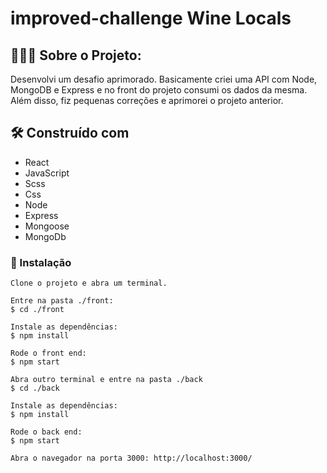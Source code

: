 # improved-challenge Wine Locals

## 👩🏻‍💻 Sobre o Projeto:
Desenvolvi um desafio aprimorado. Basicamente criei uma API com Node, MongoDB e Express e no front do projeto consumi os dados da mesma. Além disso, fiz pequenas correções e aprimorei o projeto anterior.

## 🛠️ Construído com
* React 
* JavaScript
* Scss
* Css
* Node
* Express
* Mongoose
* MongoDb


### 🔧 Instalação
```
Clone o projeto e abra um terminal. 

Entre na pasta ./front:
$ cd ./front

Instale as dependências:
$ npm install

Rode o front end:
$ npm start

Abra outro terminal e entre na pasta ./back
$ cd ./back

Instale as dependências:
$ npm install

Rode o back end:
$ npm start

Abra o navegador na porta 3000: http://localhost:3000/ 
```
